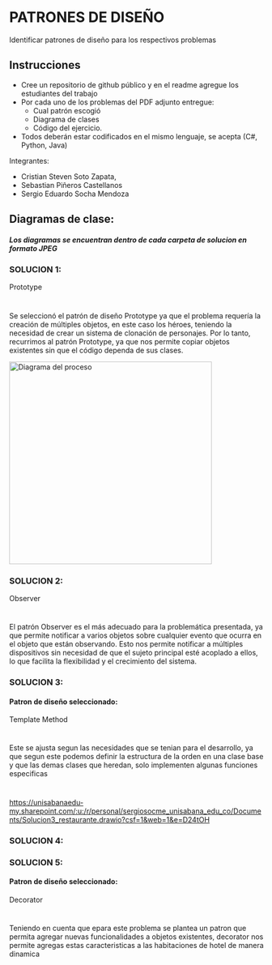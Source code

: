# PATRONES DE DISEÑO

Identificar patrones de diseño para los respectivos problemas


## Instrucciones
  + Cree un repositorio de github público y en el readme agregue los estudiantes del trabajo
  + Por cada uno de los problemas del PDF adjunto entregue:
      + Cual patrón escogió
      + Diagrama de clases
      + Código del ejercicio.
  + Todos deberán estar codificados en el mismo lenguaje, se acepta (C#, Python, Java)



Integrantes: 
+ Cristian Steven Soto Zapata,
+ Sebastian Piñeros Castellanos
+ Sergio Eduardo Socha Mendoza


## Diagramas de clase:

##### Los diagramas se encuentran dentro de cada carpeta de solucion en formato JPEG


### SOLUCION 1:
Prototype
#
Se seleccionó el patrón de diseño Prototype ya que el problema requería la creación de múltiples objetos, en este caso los héroes, teniendo la necesidad de crear un sistema de clonación de personajes. Por lo tanto, recurrimos al patrón Prototype, ya que nos permite copiar objetos existentes sin que el código dependa de sus clases.


<img src=".src/Solucion 1_Heroes/Solucion 1 diagrama.jpg" alt="Diagrama del proceso" width="400"/>


### SOLUCION 2:
Observer
#
El patrón Observer es el más adecuado para la problemática presentada, ya que permite notificar a varios objetos sobre cualquier evento que ocurra en el objeto que están observando. Esto nos permite notificar a múltiples dispositivos sin necesidad de que el sujeto principal esté acoplado a ellos, lo que facilita la flexibilidad y el crecimiento del sistema.


### SOLUCION 3:
#### Patron de diseño seleccionado: 
Template Method
#
Este se ajusta segun las necesidades que se tenian para el desarrollo, ya que segun este podemos definir la estructura de la orden en una clase base y que las demas clases que heredan, solo implementen algunas funciones especificas
#
https://unisabanaedu-my.sharepoint.com/:u:/r/personal/sergiosocme_unisabana_edu_co/Documents/Solucion3_restaurante.drawio?csf=1&web=1&e=D24tOH
### SOLUCION 4:
### SOLUCION 5:
#### Patron de diseño seleccionado: 
Decorator
#
Teniendo en cuenta que epara este problema se plantea un patron que permita agregar nuevas funcionalidades a objetos existentes, decorator nos permite agregas estas caracteristicas a las habitaciones de hotel de manera dinamica
#



